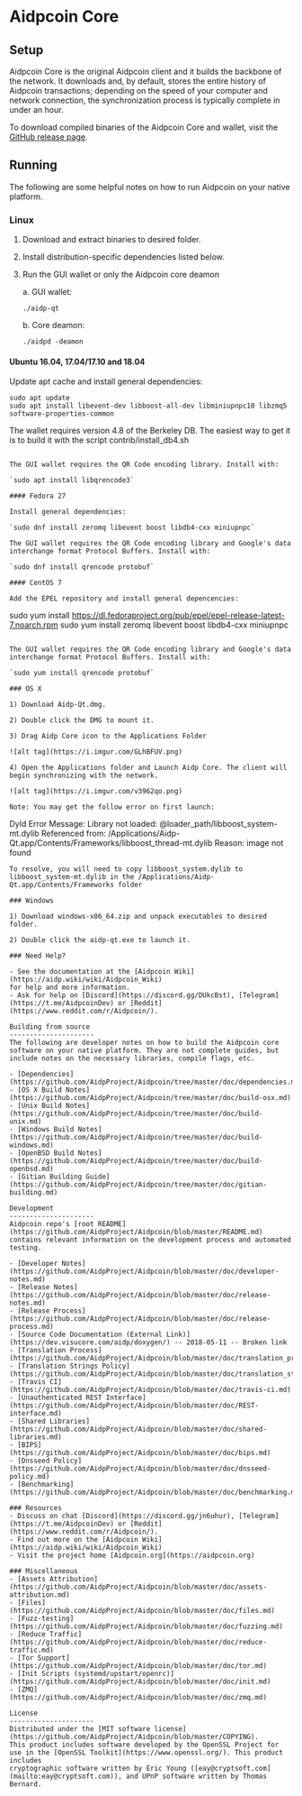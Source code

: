 Aidpcoin Core
==============

Setup
---------------------
Aidpcoin Core is the original Aidpcoin client and it builds the backbone of the network. It downloads and, by default, stores the entire history of Aidpcoin transactions; depending on the speed of your computer and network connection, the synchronization process is typically complete in under an hour.

To download compiled binaries of the Aidpcoin Core and wallet, visit the [GitHub release page](https://github.com/AidpProject/Aidpcoin/releases).

Running
---------------------
The following are some helpful notes on how to run Aidpcoin on your native platform.

### Linux

1) Download and extract binaries to desired folder.

2) Install distribution-specific dependencies listed below.

3) Run the GUI wallet or only the Aidpcoin core deamon

   a. GUI wallet:

   `./aidp-qt`

   b. Core deamon:

   `./aidpd -deamon`

#### Ubuntu 16.04, 17.04/17.10 and 18.04

Update apt cache and install general dependencies:

```
sudo apt update
sudo apt install libevent-dev libboost-all-dev libminiupnpc10 libzmq5 software-properties-common
```

The wallet requires version 4.8 of the Berkeley DB. The easiest way to get it is to build it with the script contrib/install_db4.sh


```

The GUI wallet requires the QR Code encoding library. Install with:

`sudo apt install libqrencode3`

#### Fedora 27

Install general dependencies:

`sudo dnf install zeromq libevent boost libdb4-cxx miniupnpc`

The GUI wallet requires the QR Code encoding library and Google's data interchange format Protocol Buffers. Install with:

`sudo dnf install qrencode protobuf`

#### CentOS 7

Add the EPEL repository and install general depencencies:

```
sudo yum install https://dl.fedoraproject.org/pub/epel/epel-release-latest-7.noarch.rpm
sudo yum install zeromq libevent boost libdb4-cxx miniupnpc
```

The GUI wallet requires the QR Code encoding library and Google's data interchange format Protocol Buffers. Install with:

`sudo yum install qrencode protobuf`

### OS X

1) Download Aidp-Qt.dmg.

2) Double click the DMG to mount it.

3) Drag Aidp Core icon to the Applications Folder

![alt tag](https://i.imgur.com/GLhBFUV.png)

4) Open the Applications folder and Launch Aidp Core. The client will begin synchronizing with the network.

![alt tag](https://i.imgur.com/v3962qo.png)

Note: You may get the follow error on first launch:
```
Dyld Error Message:
  Library not loaded: @loader_path/libboost_system-mt.dylib
  Referenced from: /Applications/Aidp-Qt.app/Contents/Frameworks/libboost_thread-mt.dylib
  Reason: image not found
```
To resolve, you will need to copy libboost_system.dylib to libboost_system-mt.dylib in the /Applications/Aidp-Qt.app/Contents/Frameworks folder

### Windows

1) Download windows-x86_64.zip and unpack executables to desired folder.

2) Double click the aidp-qt.exe to launch it.

### Need Help?

- See the documentation at the [Aidpcoin Wiki](https://aidp.wiki/wiki/Aidpcoin_Wiki)
for help and more information.
- Ask for help on [Discord](https://discord.gg/DUkcBst), [Telegram](https://t.me/AidpcoinDev) or [Reddit](https://www.reddit.com/r/Aidpcoin/).

Building from source
---------------------
The following are developer notes on how to build the Aidpcoin core software on your native platform. They are not complete guides, but include notes on the necessary libraries, compile flags, etc.

- [Dependencies](https://github.com/AidpProject/Aidpcoin/tree/master/doc/dependencies.md)
- [OS X Build Notes](https://github.com/AidpProject/Aidpcoin/tree/master/doc/build-osx.md)
- [Unix Build Notes](https://github.com/AidpProject/Aidpcoin/tree/master/doc/build-unix.md)
- [Windows Build Notes](https://github.com/AidpProject/Aidpcoin/tree/master/doc/build-windows.md)
- [OpenBSD Build Notes](https://github.com/AidpProject/Aidpcoin/tree/master/doc/build-openbsd.md)
- [Gitian Building Guide](https://github.com/AidpProject/Aidpcoin/tree/master/doc/gitian-building.md)

Development
---------------------
Aidpcoin repo's [root README](https://github.com/AidpProject/Aidpcoin/blob/master/README.md) contains relevant information on the development process and automated testing.

- [Developer Notes](https://github.com/AidpProject/Aidpcoin/blob/master/doc/developer-notes.md)
- [Release Notes](https://github.com/AidpProject/Aidpcoin/blob/master/doc/release-notes.md)
- [Release Process](https://github.com/AidpProject/Aidpcoin/blob/master/doc/release-process.md)
- [Source Code Documentation (External Link)](https://dev.visucore.com/aidp/doxygen/) -- 2018-05-11 -- Broken link
- [Translation Process](https://github.com/AidpProject/Aidpcoin/blob/master/doc/translation_process.md)
- [Translation Strings Policy](https://github.com/AidpProject/Aidpcoin/blob/master/doc/translation_strings_policy.md)
- [Travis CI](https://github.com/AidpProject/Aidpcoin/blob/master/doc/travis-ci.md)
- [Unauthenticated REST Interface](https://github.com/AidpProject/Aidpcoin/blob/master/doc/REST-interface.md)
- [Shared Libraries](https://github.com/AidpProject/Aidpcoin/blob/master/doc/shared-libraries.md)
- [BIPS](https://github.com/AidpProject/Aidpcoin/blob/master/doc/bips.md)
- [Dnsseed Policy](https://github.com/AidpProject/Aidpcoin/blob/master/doc/dnsseed-policy.md)
- [Benchmarking](https://github.com/AidpProject/Aidpcoin/blob/master/doc/benchmarking.md)

### Resources
- Discuss on chat [Discord](https://discord.gg/jn6uhur), [Telegram](https://t.me/AidpcoinDev) or [Reddit](https://www.reddit.com/r/Aidpcoin/).
- Find out more on the [Aidpcoin Wiki](https://aidp.wiki/wiki/Aidpcoin_Wiki)
- Visit the project home [Aidpcoin.org](https://aidpcoin.org)

### Miscellaneous
- [Assets Attribution](https://github.com/AidpProject/Aidpcoin/blob/master/doc/assets-attribution.md)
- [Files](https://github.com/AidpProject/Aidpcoin/blob/master/doc/files.md)
- [Fuzz-testing](https://github.com/AidpProject/Aidpcoin/blob/master/doc/fuzzing.md)
- [Reduce Traffic](https://github.com/AidpProject/Aidpcoin/blob/master/doc/reduce-traffic.md)
- [Tor Support](https://github.com/AidpProject/Aidpcoin/blob/master/doc/tor.md)
- [Init Scripts (systemd/upstart/openrc)](https://github.com/AidpProject/Aidpcoin/blob/master/doc/init.md)
- [ZMQ](https://github.com/AidpProject/Aidpcoin/blob/master/doc/zmq.md)

License
---------------------
Distributed under the [MIT software license](https://github.com/AidpProject/Aidpcoin/blob/master/COPYING).
This product includes software developed by the OpenSSL Project for use in the [OpenSSL Toolkit](https://www.openssl.org/). This product includes
cryptographic software written by Eric Young ([eay@cryptsoft.com](mailto:eay@cryptsoft.com)), and UPnP software written by Thomas Bernard.
